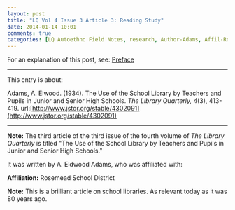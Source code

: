 ```yaml
---
layout: post
title: "LQ Vol 4 Issue 3 Article 3: Reading Study"
date: 2014-01-14 10:01
comments: true
categories: [LQ Autoethno Field Notes, research, Author-Adams, Affil-Rosemead School District]
---
```


For an explanation of this post, see:
[Preface](/blog/2013/08/14/lq-autoethnography-research-journal-preface/)

---

This entry is about:

Adams, A. Elwood. (1934). The Use of the School Library by
Teachers and Pupils in Junior and Senior High Schools. *The
Library Quarterly, 4*(3), 413-419.
url:[http://www.jstor.org/stable/4302091](http://www.jstor.org/stable/4302091)

---

**Note:** The third article of the third issue of the fourth
volume of *The Library Quarterly* is titled "The Use of the School Library by
Teachers and Pupils in Junior and Senior High Schools."

It was written by A. Eldwood Adams, who was affiliated with:

**Affiliation:** Rosemead School District

**Note:** This is a brilliant article on school libraries. As
relevant today as it was 80 years ago.

